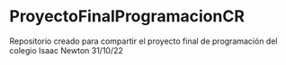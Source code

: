 # ProyectoFinalProgramacionCR
Repositorio creado para compartir el proyecto final de programación del colegio Isaac Newton
31/10/22
